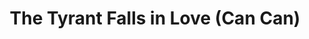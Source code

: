 --- 
title: "The Tyrant Falls in Love (Can Can)"
publishdate: "2019-1-15T16:48:46+02:00"
src: "https://365manga.net/manga/the-tyrant-falls-in-love-can-can"
image: "https://data.365manga.net/images/thumbnails/32498-the-tyrant-falls-in-love-can-can.jpg"
description: " Xiao Man, the beloved heir to the north area's martial arts club, suddenly decides to transfer to a south area high school to pursue 'him'. However, on her first day as a transfer student, everyone –including the teachers– mistakes her for a male delinquent. How will she get the boy she likes to see her as a love interest instead of a…"
---